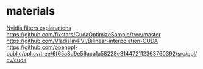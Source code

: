 # materials

[Nvidia filters explanations](https://docs.nvidia.com/vpi/algorithms.html)  
https://github.com/fixstars/CudaOptimizeSample/tree/master
https://github.com/VladislavPVI/Bilinear-interpolation-CUDA
https://github.com/openppl-public/ppl.cv/tree/6f65a8d9e56aca1a58228e314472112363760392/src/ppl/cv/cuda